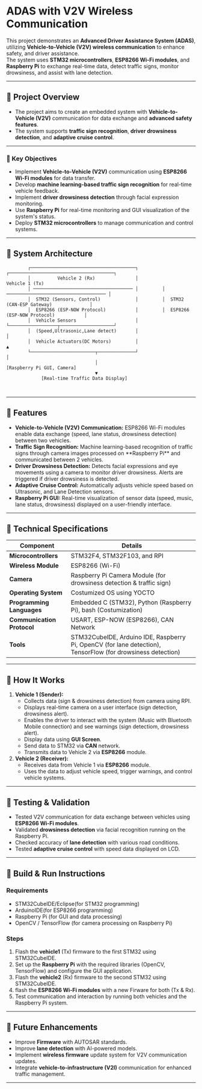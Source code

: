 <h1> ADAS with V2V Wireless Communication </h1>

  This project demonstrates an **Advanced Driver Assistance System (ADAS)**, utilizing **Vehicle-to-Vehicle (V2V) wireless communication** to enhance safety, and driver assistance.  
  The system uses **STM32 microcontrollers**, **ESP8266 Wi-Fi modules**, and **Raspberry Pi** to exchange real-time data, detect traffic signs, monitor drowsiness, and assist with lane detection.


<hr />

<h2>📌 Project Overview</h2>

  - The project aims to create an embedded system with **Vehicle-to-Vehicle (V2V)** communication for data exchange and **advanced safety features**.  
  - The system supports **traffic sign recognition**, **driver drowsiness detection**, and **adaptive cruise control**.
<hr />

<h3>📌 Key Objectives</h3>

 - Implement **Vehicle-to-Vehicle (V2V)** communication using **ESP8266 Wi-Fi modules** for data transfer.
 - Develop **machine learning-based traffic sign recognition** for real-time vehicle feedback.
 - Implement **driver drowsiness detection** through facial expression monitoring.
 - Use **Raspberry Pi** for real-time monitoring and GUI visualization of the system's status.
 - Deploy **STM32 microcontrollers** to manage communication and control systems.


<hr />

<h2>📌 System Architecture</h2>
<pre><code>        ┌───────────────────────────────────────┐         ┌───────────────────────────────────────┐
        │          Vehicle 2 (Rx)               │                     Vehicle 1 (Tx)         
        │ ───────────────────────────────────── │         │ ───────────────────────────────────── │
        │  STM32 (Sensors, Control)             │         │  STM32 (CAN-ESP Gateway)              │
        │  ESP8266 (ESP-NOW Protocol)           │         │  ESP8266 (ESP-NOW Protocol)           │
        │  Vehicle Sensors                      │         └──────────────────┬────────────────────┘
        │  (Speed,Ultrasonic,Lane detect)       │                            │ 
        │  Vehicle Actuators(DC Motors)         │                            ▲                             
        └────────────────────────┬──────────────┘                            │
                                 │                                     [Raspberry Pi GUI, Camera]      
                                 ▼                                           
             [Real-time Traffic Data Display]                 
                                 
                                 
                     
</code></pre>

<hr />

<h2>📌 Features</h2>
<ul>
  <li><strong>Vehicle-to-Vehicle (V2V) Communication:</strong> ESP8266 Wi-Fi modules enable data exchange (speed, lane status, drowsiness detection) between two vehicles.</li>
  <li><strong>Traffic Sign Recognition:</strong> Machine learning-based recognition of traffic signs through camera images processed on **Raspberry Pi** and communicated between 2 vehicles.</li>
  <li><strong>Driver Drowsiness Detection:</strong> Detects facial expressions and eye movements using a camera to monitor driver drowsiness. Alerts are triggered if driver drowsiness is detected.</li>
  <li><strong>Adaptive Cruise Control:</strong> Automatically adjusts vehicle speed based on Ultrasonic, and Lane Detection sensors.</li>
  <li><strong>Raspberry Pi GUI:</strong> Real-time visualization of sensor data (speed, music, lane status, drowsiness) displayed on a user-friendly interface.</li>
</ul>



<hr />

<h2>📌 Technical Specifications</h2>
<table>
  <thead>
    <tr><th>Component</th><th>Details</th></tr>
  </thead>
  <tbody>
    <tr><td><strong>Microcontrollers</strong></td><td>STM32F4, STM32F103, and RPI</td></tr>
    <tr><td><strong>Wireless Module</strong></td><td>ESP8266 (Wi-Fi)</td></tr>
    <tr><td><strong>Camera</strong></td><td>Raspberry Pi Camera Module (for drowsiness detection &  traffic sign)</td></tr>
    <tr><td><strong>Operating System</strong></td><td>Costumized OS using YOCTO </td></tr>
    <tr><td><strong>Programming Languages</strong></td><td>Embedded C (STM32), Python (Raspberry Pi), bash (Costumization)</td></tr>
    <tr><td><strong>Communication Protocol</strong></td><td>USART, ESP-NOW (ESP8266), CAN Network</td></tr>
    <tr><td><strong>Tools</strong></td><td>STM32CubeIDE, Arduino IDE, Raspberry Pi, OpenCV (for lane detection), TensorFlow (for drowsiness detection)</td></tr>
  </tbody>
</table>

<hr />

<h2>📌 How It Works</h2>
<ol>
  <li><strong>Vehicle 1 (Sender):</strong>
    <ul>
      <li>Collects data (sign & drowsiness detection) from camera using RPI.</li>
      <li>Displays real-time camera on a user interface (sign detection, drowsiness alert).</li>
      <li>Enables the driver to interact with the system (Music with Bluetooth Mobile connection) and see warnings (sign detectiom, drowsiness alert).</li>
      <li>Display data using <strong>GUI Screen</strong>.</li>
      <li>Send data to STM32 via <strong>CAN</strong> network.</li>
      <li>Transmits data to Vehicle 2 via <strong>ESP8266</strong> module.</li>
    </ul>
  </li>
  <li><strong>Vehicle 2 (Receiver):</strong>
    <ul>
      <li>Receives data from Vehicle 1 via <strong>ESP8266</strong> module.</li>
      <li>Uses the data to adjust vehicle speed, trigger warnings, and control vehicle systems.</li>
    </ul>
  </li>

</ol>

<hr />

<h2>📌 Testing &amp; Validation</h2>
<ul>
  <li>Tested V2V communication for data exchange between vehicles using <strong>ESP8266 Wi-Fi modules</strong>.</li>
  <li>Validated <strong>drowsiness detection</strong> via facial recognition running on the Raspberry Pi.</li>
  <li>Checked accuracy of <strong>lane detection</strong> with various road conditions.</li>
  <li>Tested <strong>adaptive cruise control</strong> with  speed data displayed on LCD.</li>
</ul>

<hr />

<h2>📌 Build &amp; Run Instructions</h2>

<h3>Requirements</h3>
<ul>
  <li>STM32CubeIDE/Eclipse(for STM32 programming) </li>
  <li>ArduinoIDE(for ESP8266 programming) </li>
  <li>Raspberry Pi (for GUI and data processing)</li>
  <li>OpenCV / TensorFlow (for camera processing on Raspberry Pi)</li>
</ul>

<h3>Steps</h3>
<ol>
  <li>Flash the <strong>vehicle1</strong> (Tx) firmware to the first STM32 using STM32CubeIDE.</li>
   <li>Set up the <strong>Raspberry Pi</strong> with the required libraries (OpenCV, TensorFlow) and configure the GUI application.</li>
  <li>Flash the <strong>vehicle2</strong> (Rx) firmware to the second STM32 using STM32CubeIDE.</li>
  <li>flash the <strong>ESP8266 Wi-Fi modules</strong> with a new Firware for both (Tx & Rx).</li>
  <li>Test communication and interaction by running both vehicles and the Raspberry Pi system.</li>
</ol>

<hr />

<h2>📌 Future Enhancements</h2>
<ul>
  
  <li>Improve <strong>Firmware</strong> with AUTOSAR standards.</li>
  <li>Improve <strong>lane detection</strong> with AI-powered models.</li>
  <li>Implement <strong>wireless firmware</strong> update system for V2V communication updates.</li>
  <li>Integrate <strong>vehicle-to-infrastructure (V2I)</strong> communication for enhanced traffic management.</li>

</ul>

<hr />


